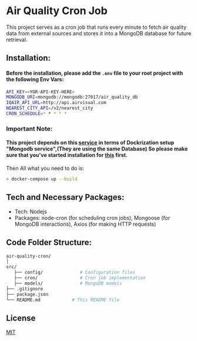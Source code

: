 # Air Quality Cron Job

This project serves as a cron job that runs every minute to fetch air quality data from external sources and stores it into a MongoDB database for future retrieval.

## Installation:

#### Before the installation, please add the `.env` file to your root project with the following Env Vars:
```bash
API_KEY=<YOR-API-KEY-HERE>
MONGODB_URI=mongodb://mongodb:27017/air_quality_db
IQAIR_API_URL=http://api.airvisual.com
NEAREST_CITY_API=/v2/nearest_city
CRON_SCHEDULE=* * * * *
```
### Important Note: 
#### This project depends on this [service](https://github.com/prof-alazhary/air-quality) in terms of Dockrization setup "Mongodb service",(They are using the same Database) So please make sure that you've started installation for [this](https://github.com/prof-alazhary/air-quality) first.

Then All what you need to do is:

```bash
> docker-compose up --build
```

## Tech and Necessary Packages:
- Tech: Nodejs
- Packages: node-cron (for scheduling cron jobs), Mongoose (for MongoDB interactions), Axios (for making HTTP requests)

## Code Folder Structure:
```bash
air-quality-cron/
│
src/
   ├── config/              # Configuration files
   ├── cron/                # Cron job implementation
   ├── models/              # MongoDB models
├── .gitignore
├── package.json
└── README.md            # This README file

```


## License

[MIT](https://choosealicense.com/licenses/mit/)